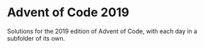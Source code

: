 Advent of Code 2019
===================

Solutions for the 2019 edition of Advent of Code, with each day in a subfolder of its own.
